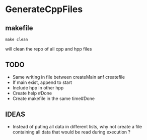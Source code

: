 GenerateCppFiles
==================

makefile
---------

    make clean
will clean the repo of all cpp and hpp files

TODO
---------
- Same writing in file between createMain anf createfile
- If main exist, append to start
- Include hpp in other hpp
- Create help #Done
- Create makefile in the same time#Done


IDEAS
---------
- Instead of puting all data in different lists, why not create a file containing all data that would be read during execution ?
